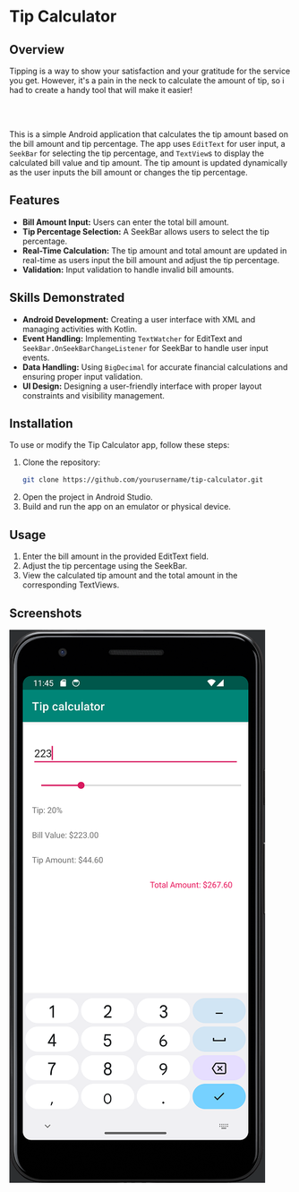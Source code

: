 # Tip Calculator

## Overview
<p>Tipping is a way to show your satisfaction and your gratitude for the service you get. However, it's a pain in the neck to calculate the amount of tip, so i had to create a handy tool that will make it easier!</p><br/><br/>

This is a simple Android application that calculates the tip amount based on the bill amount and tip percentage. The app uses `EditText` for user input, a `SeekBar` for selecting the tip percentage, and `TextView`s to display the calculated bill value and tip amount. The tip amount is updated dynamically as the user inputs the bill amount or changes the tip percentage.

## Features
- **Bill Amount Input:** Users can enter the total bill amount.
- **Tip Percentage Selection:** A SeekBar allows users to select the tip percentage.
- **Real-Time Calculation:** The tip amount and total amount are updated in real-time as users input the bill amount and adjust the tip percentage.
- **Validation:** Input validation to handle invalid bill amounts.

## Skills Demonstrated
- **Android Development:** Creating a user interface with XML and managing activities with Kotlin.
- **Event Handling:** Implementing `TextWatcher` for EditText and `SeekBar.OnSeekBarChangeListener` for SeekBar to handle user input events.
- **Data Handling:** Using `BigDecimal` for accurate financial calculations and ensuring proper input validation.
- **UI Design:** Designing a user-friendly interface with proper layout constraints and visibility management.

## Installation
To use or modify the Tip Calculator app, follow these steps:

1. Clone the repository:
    ```sh
    git clone https://github.com/yourusername/tip-calculator.git
    ```
2. Open the project in Android Studio.
3. Build and run the app on an emulator or physical device.

## Usage
1. Enter the bill amount in the provided EditText field.
2. Adjust the tip percentage using the SeekBar.
3. View the calculated tip amount and the total amount in the corresponding TextViews.
   
## Screenshots

![Screenshot](https://github.com/Sieschkie/Tip_Calculator.Kotlin.Android/blob/master/312.png)
